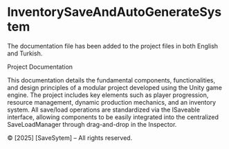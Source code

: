 # InventorySaveAndAutoGenerateSystem

The documentation file has been added to the project files in both English and Turkish.

Project Documentation

This documentation details the fundamental components, functionalities, and design principles of a modular project developed using the Unity game engine. The project includes key elements such as player progression, resource management, dynamic production mechanics, and an inventory system. All save/load operations are standardized via the ISaveable interface, allowing components to be easily integrated into the centralized SaveLoadManager through drag-and-drop in the Inspector.


© [2025] [SaveSytem] – All rights reserved.